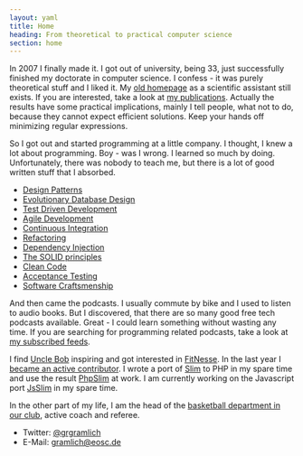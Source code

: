 ```yaml
---
layout: yaml
title: Home
heading: From theoretical to practical computer science
section: home
---
```

In 2007 I finally made it. I got out of university, being 33, just successfully 
finished my doctorate in computer science. I confess - it was purely theoretical stuff
and I liked it. My [old homepage](http://thi.informatik.uni-frankfurt.de/~gramlich)
as a scientific assistant still exists.
If you are interested, take a look at [my publications](publications.html).
Actually the results have some practical
implications, mainly I tell people, what not to do, because they cannot expect efficient solutions.
Keep your hands off minimizing regular expressions.

So I got out and started programming at a little company. I thought, I knew a lot about programming.
Boy - was I wrong. I learned so much by doing. Unfortunately, there was nobody to teach me, but
there is a lot of good written stuff that I absorbed.

* [Design Patterns](http://www.oreilly.de/catalog/9780596007126/)
* [Evolutionary Database Design](http://www.amazon.com/Refactoring-Databases-Evolutionary-Addison-Wesley-Signature/dp/0321293533)
* [Test Driven Development](http://en.wikipedia.org/wiki/Test-driven_development)
* [Agile Development](http://agilemanifesto.org/)
* [Continuous Integration](http://martinfowler.com/articles/continuousIntegration.html)
* [Refactoring](http://martinfowler.com/books.html#refactoring)
* [Dependency Injection](http://martinfowler.com/articles/injection.html)
* [The SOLID principles](http://butunclebob.com/ArticleS.UncleBob.PrinciplesOfOod)
* [Clean Code](http://www.amazon.com/Clean-Code-Handbook-Software-Craftsmanship/dp/0132350882)
* [Acceptance Testing](http://www.acceptancetesting.info/)
* [Software Craftsmenship](http://manifesto.softwarecraftsmanship.org/)

And then came the podcasts. I usually commute by bike and I used to listen to audio books.
But I discovered, that there are so many good free tech podcasts available.
Great - I could learn something without wasting any time.
If you are searching for programming related podcasts, take a look at 
[my subscribed feeds](http://www.spokenword.org/member/2709?style=0&src=f&ipp=50).

I find [Uncle Bob](http://www.objectmentor.com/omTeam/martin_r.html)
inspiring and got interested in [FitNesse]. In the last year I 
[became an active contributor](http://github.com/ggramlich/fitnesse).
I wrote a port of [Slim] to PHP in my spare time and use the result [PhpSlim] at work.
I am currently working on the Javascript port [JsSlim] in my spare time.

In the other part of my life, I am the head of the
[basketball department in our club](http://www.eosc.de/basketball),
active coach and referee.

* Twitter: [@grgramlich](http://www.twitter.com/grgramlich)
* E-Mail: <gramlich@eosc.de>

[FitNesse]: http://fitnesse.org
[Slim]: http://fitnesse.org/FitNesse.UserGuide.SliM
[PhpSlim]: http://ggramlich.github.com/phpslim
[JsSlim]: http://github.com/ggramlich/JsSlim

